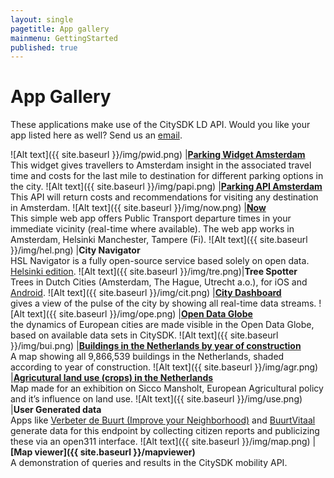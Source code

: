 ```yaml
---
layout: single
pagetitle: App gallery
mainmenu: GettingStarted
published: true
---
```


[//]: # (editing this table is a bit more complicated - see comments below)

# App Gallery
These applications make use of the CitySDK LD API. Would you like your app listed here as well? Send us an [email](mailto:citysdk@waag.org).

![Alt text]({{ site.baseurl }}/img/pwid.png) |**[Parking Widget Amsterdam](http://parkeerwidget.yume.nl/widget/)**<br/>This widget gives travellers to Amsterdam insight in the associated travel time and costs for the last mile to destination for different parking options in the city.
![Alt text]({{ site.baseurl }}/img/papi.png) |**[Parking API Amsterdam](http://divvapi.parkshark.nl/)**<br/> This API will return costs and recommendations for visiting any destination in Amsterdam.
![Alt text]({{ site.baseurl }}/img/now.png) |**[Now](http://citysdk.waag.org/now/)**<br/>This simple web app offers Public Transport departure times in your immediate vicinity (real-time where available). The web app works in Amsterdam, Helsinki Manchester, Tampere (Fi).
![Alt text]({{ site.baseurl }}/img/hel.png) |**City Navigator**<br/> HSL Navigator is a fully open-source service based solely on open data. [Helsinki edition](http://dev.hsl.fi/navigator-proto/).
![Alt text]({{ site.baseurl }}/img/tre.png)|**Tree Spotter**<br/> Trees in Dutch Cities (Amsterdam, The Hague, Utrecht a.o.), for iOS and [Android](https://play.google.com/store/apps/details?id=nl.twocoolmonkeys.opendata.bomenspotter.amsterdam).
![Alt text]({{ site.baseurl }}/img/cit.png) |**[City Dashboard](http://citydashboard.waag.org/)**<br/> gives a view of the pulse of the city by showing all real-time data streams.
![Alt text]({{ site.baseurl }}/img/ope.png) |**[Open Data Globe](http://citysdk.waag.org/visualisation/)**<br/> the dynamics of European cities are made visible in the Open Data Globe, based on available data sets in CitySDK. 
![Alt text]({{ site.baseurl }}/img/bui.png) |**[Buildings in the Netherlands by year of construction](http://citysdk.waag.org/buildings/)**<br/>A map showing all 9,866,539 buildings in the Netherlands, shaded according to year of construction.
![Alt text]({{ site.baseurl }}/img/agr.png) |**[Agricutural land use (crops) in the Netherlands](https://waagsociety.github.io/mansholt/)** <br/>Map made for an exhibition on Sicco Mansholt, European Agricultural policy and it’s influence on land use.
![Alt text]({{ site.baseurl }}/img/use.png) |**User Generated data** <br/>Apps like [Verbeter de Buurt (Improve your Neighborhood)](http://www.verbeterdebuurt.nl/)  and [BuurtVitaal](http://www.buurtvitaal.nl) generate data for this endpoint by collecting citizen reports and publicizing these via an open311 interface.
![Alt text]({{ site.baseurl }}/img/map.png) |**[Map viewer]({{ site.baseurl }}/mapviewer)**<br/>A demonstration of queries and results in the CitySDK mobility API.

[//]: # (TIPS TO EDIT THIS PAGE)
[//]: # (Icons need to have a size of 150x50)
[//]: # (A table should be preceded and followed by a blank line. Blank lines within a table are not allowed)
[//]: # (Every row in a table should be on one line, returns are not allowed)